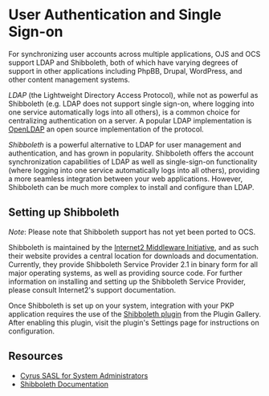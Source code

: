 # User Authentication and Single Sign-on

For synchronizing user accounts across multiple applications, OJS and OCS support LDAP and Shibboleth, both of which have varying degrees of support in other applications including PhpBB, Drupal, WordPress, and other content management systems.

*LDAP* (the Lightweight Directory Access Protocol), while not as powerful as Shibboleth (e.g. LDAP does not support single sign-on, where logging into one service automatically logs into all others), is a common choice for centralizing authentication on a server. A popular LDAP implementation is [OpenLDAP](https://www.openldap.org/) an open source implementation of the protocol.

*Shibboleth* is a powerful alternative to LDAP for user management and authentication, and has grown in popularity. Shibboleth offers the account synchronization capabilities of LDAP as well as single-sign-on functionality (where logging into one service automatically logs into all others), providing a more seamless integration between your web applications. However, Shibboleth can be much more complex to install and configure than LDAP.


## Setting up Shibboleth

*Note*: Please note that Shibboleth support has not yet been ported to OCS.

Shibboleth is maintained by the [Internet2 Middleware Initiative](http://shibboleth.internet2.edu/), and as such their website provides a central location for downloads and documentation. Currently, they provide Shibboleth Service Provider 2.1 in binary form for all major operating systems, as well as providing source code. For further information on installing and setting up the Shibboleth Service Provider, please consult Internet2's support documentation.

Once Shibboleth is set up on your system, integration with your PKP application requires the use of the [Shibboleth plugin](https://github.com/pkp/shibboleth) from the Plugin Gallery.  After enabling this plugin, visit the plugin's Settings page for instructions on configuration.

## Resources

* [Cyrus SASL for System Administrators](http://www.sendmail.org/~ca/email/cyrus/sysadmin.html)
* [Shibboleth Documentation](https://wiki.shibboleth.net/confluence/display/SP3)
